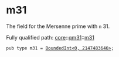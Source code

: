 # m31

The field for the Mersenne prime with `n` 31.

Fully qualified path: [core](./core.md)::[qm31](./core-qm31.md)::[m31](./core-qm31-m31.md)

<pre><code class="language-cairo">pub type m31 = <a href="core-internal-bounded_int-BoundedInt.html">BoundedInt&lt;0, 2147483646&gt;</a>;</code></pre>

